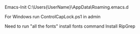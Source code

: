 Emacs-Init
C:\Users\{UserName}\AppData\Roaming\.emacs.d

For Windows run ControlCapLock.ps1 in admin


Need to run "all the fonts" install fonts command
Install RipGrep




